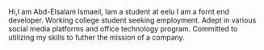 Hi,I am Abd-Elsalam Ismaeil, Iam a student at eelu 
I am  a fornt end developer.
Working college student seeking employment.
Adept in various social media platforms and office technology program.
Committed to utilizing my skills to futher the mission of a company.



